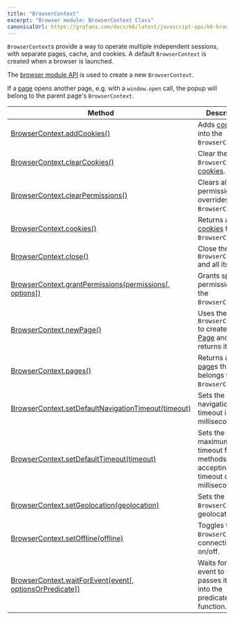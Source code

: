 ```yaml
---
title: "BrowserContext"
excerpt: "Browser module: BrowserContext Class"
canonicalUrl: https://grafana.com/docs/k6/latest/javascript-api/k6-browser/browsercontext/
---
```


`BrowserContext`s provide a way to operate multiple independent sessions, with separate pages, cache, and cookies. A default `BrowserContext` is created when a browser is launched.

The [browser module API](/javascript-api/k6-experimental/browser#browser-module-api) is used to create a new `BrowserContext`.

If a [page](/javascript-api/k6-experimental/browser/page/) opens another page, e.g. with a `window.open` call, the popup will belong to the parent page's `BrowserContext`.


| Method                                                                                                                                                      | Description                                                                                                           |
| ----------------------------------------------------------------------------------------------------------------------------------------------------------- | --------------------------------------------------------------------------------------------------------------------- |
| [BrowserContext.addCookies()](/javascript-api/k6-experimental/browser/browsercontext/addcookies/)                                                           | Adds [cookies](/javascript-api/k6-experimental/browser/browsercontext/cookie) into the `BrowserContext`.                                                                               |
| [BrowserContext.clearCookies()](/javascript-api/k6-experimental/browser/browsercontext/clearcookies/)                                                       | Clear the `BrowserContext`'s [cookies](/javascript-api/k6-experimental/browser/browsercontext/cookie).                |
| [BrowserContext.clearPermissions()](/javascript-api/k6-experimental/browser/browsercontext/clearpermissions) <BWIPT id="443"/>                              | Clears all permission overrides for the `BrowserContext`.                                                             |
| [BrowserContext.cookies()](/javascript-api/k6-experimental/browser/browsercontext/cookies)                                                                  | Returns a list of [cookies](/javascript-api/k6-experimental/browser/browsercontext/cookie) from the `BrowserContext`. |
| [BrowserContext.close()](/javascript-api/k6-experimental/browser/browsercontext/close)                                                                      | Close the `BrowserContext` and all its [page](/javascript-api/k6-experimental/browser/page/)s.                        |
| [BrowserContext.grantPermissions(permissions[, options])](/javascript-api/k6-experimental/browser/browsercontext/grantpermissions)                          | Grants specified permissions to the `BrowserContext`.                                                                 |
| [BrowserContext.newPage()](/javascript-api/k6-experimental/browser/browsercontext/newpage)                                                                  | Uses the `BrowserContext` to create a new [Page](/javascript-api/k6-experimental/browser/page/) and returns it.       |
| [BrowserContext.pages()](/javascript-api/k6-experimental/browser/browsercontext/pages) <BWIPT id="444"/>                                                    | Returns a list of [page](/javascript-api/k6-experimental/browser/page/)s that belongs to the `BrowserContext`.        |
| [BrowserContext.setDefaultNavigationTimeout(timeout)](/javascript-api/k6-experimental/browser/browsercontext/setdefaultnavigationtimeout)                   | Sets the default navigation timeout in milliseconds.                                                                  |
| [BrowserContext.setDefaultTimeout(timeout)](/javascript-api/k6-experimental/browser/browsercontext/setdefaulttimeout)                                       | Sets the default maximum timeout for all methods accepting a timeout option in milliseconds.                          |
| [BrowserContext.setGeolocation(geolocation)](/javascript-api/k6-experimental/browser/browsercontext/setgeolocation) <BWIPT id="435"/>                       | Sets the `BrowserContext`'s geolocation.                                                                              |
| [BrowserContext.setOffline(offline)](/javascript-api/k6-experimental/browser/browsercontext/setoffline)                                                     | Toggles the `BrowserContext`'s connectivity on/off.                                                                   |
| [BrowserContext.waitForEvent(event[, optionsOrPredicate])](/javascript-api/k6-experimental/browser/browsercontext/waitforevent) <BWIPT id="447"/>           | Waits for the event to fire and passes its value into the predicate function.                                         |
